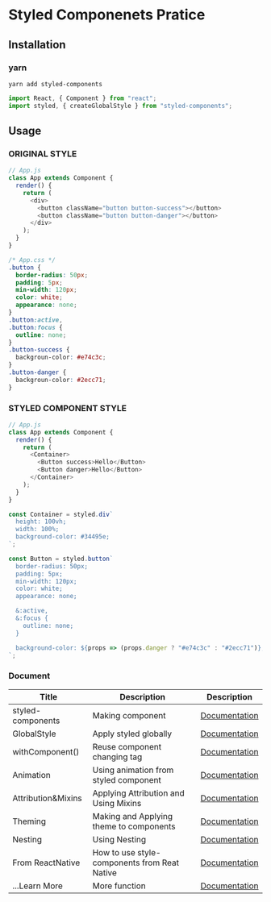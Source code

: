 # Styled Componenets Pratice

## Installation

### yarn

`yarn add styled-components`

```js
import React, { Component } from "react";
import styled, { createGlobalStyle } from "styled-components";
```

## Usage

### ORIGINAL STYLE

```js
// App.js
class App extends Component {
  render() {
    return (
      <div>
        <button className="button button-success"></button>
        <button className="button button-danger"></button>
      </div>
    );
  }
}
```

```css
/* App.css */
.button {
  border-radius: 50px;
  padding: 5px;
  min-width: 120px;
  color: white;
  appearance: none;
}
.button:active,
.button:focus {
  outline: none;
}
.button-success {
  backgroun-color: #e74c3c;
}
.button-danger {
  backgroun-color: #2ecc71;
}
```

### STYLED COMPONENT STYLE

```js
// App.js
class App extends Component {
  render() {
    return (
      <Container>
        <Button success>Hello</Button>
        <Button danger>Hello</Button>
      </Container>
    );
  }
}

const Container = styled.div`
  height: 100vh;
  width: 100%;
  background-color: #34495e;
`;

const Button = styled.button`
  border-radius: 50px;
  padding: 5px;
  min-width: 120px;
  color: white;
  appearance: none;

  &:active,
  &:focus {
    outline: none;
  }

  background-color: ${props => (props.danger ? "#e74c3c" : "#2ecc71")};
`;
```

### Document

| Title              | Description                                  | Description                                                                                                        |
| ------------------ | -------------------------------------------- | ------------------------------------------------------------------------------------------------------------------ |
| styled-components  | Making component                             | [Documentation](https://github.com/Kwon770/react-styled-components/blob/master/MD%20Document/styled.md)            |
| GlobalStyle        | Apply styled globally                        | [Documentation](https://github.com/Kwon770/react-styled-components/blob/master/MD%20Document/createGlobalStyle.md) |
| withComponent()    | Reuse component changing tag                 | [Documentation](https://github.com/Kwon770/react-styled-components/blob/master/MD%20Document/withComponent.md)     |
| Animation          | Using animation from styled component        | [Documentation](https://github.com/Kwon770/react-styled-components/blob/master/MD%20Document/Animation.md)         |
| Attribution&Mixins | Applying Attribution and Using Mixins        | [Documentation](https://github.com/Kwon770/react-styled-components/blob/master/MD%20Document/attrs%26mixins.md)    |
| Theming            | Making and Applying theme to components      | [Documentation](https://github.com/Kwon770/react-styled-components/blob/master/MD%20Document/Theme.md)             |
| Nesting            | Using Nesting                                | [Documentation](https://github.com/Kwon770/react-styled-components/blob/master/MD%20Document/Nesting.md)           |
| From ReactNative   | How to use style-components from Reat Native | [Documentation](https://github.com/Kwon770/react-styled-components/blob/master/MD%20Document/fromReactNative.md)   |
| ...Learn More      | More function                                | [Documentation](https://github.com/Kwon770/react-styled-components/blob/master/MD%20Document/more.md)              |
